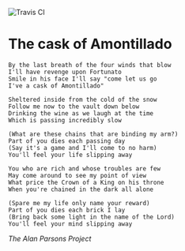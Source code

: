 ![Travis CI](https://travis-ci.com/aleburato/the-cask-of-amontillado.svg?token=Y6xQmFcypqwRrbRMWYFM&branch=main)

# The cask of Amontillado

```
By the last breath of the four winds that blow
I'll have revenge upon Fortunato
Smile in his face I'll say "come let us go
I've a cask of Amontillado"

Sheltered inside from the cold of the snow
Follow me now to the vault down below
Drinking the wine as we laugh at the time
Which is passing incredibly slow

(What are these chains that are binding my arm?)
Part of you dies each passing day
(Say it's a game and I'll come to no harm)
You'll feel your life slipping away

You who are rich and whose troubles are few
May come around to see my point of view
What price the Crown of a King on his throne
When you're chained in the dark all alone

(Spare me my life only name your reward)
Part of you dies each brick I lay
(Bring back some light in the name of the Lord)
You'll feel your mind slipping away
```

_The Alan Parsons Project_

